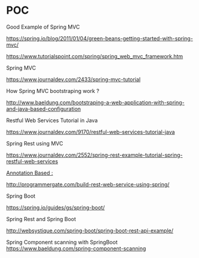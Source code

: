 # POC
Good Example of Spring MVC 

https://spring.io/blog/2011/01/04/green-beans-getting-started-with-spring-mvc/


https://www.tutorialspoint.com/spring/spring_web_mvc_framework.htm


Spring MVC

https://www.journaldev.com/2433/spring-mvc-tutorial

How Spring MVC bootstraping work ?

http://www.baeldung.com/bootstraping-a-web-application-with-spring-and-java-based-configuration


Restful Web Services Tutorial in Java 

https://www.journaldev.com/9170/restful-web-services-tutorial-java


Spring Rest using MVC 

https://www.journaldev.com/2552/spring-rest-example-tutorial-spring-restful-web-services

<U>Annotation Based :</U>

http://programmergate.com/build-rest-web-service-using-spring/


Spring Boot 

https://spring.io/guides/gs/spring-boot/

Spring Rest and Spring Boot 

http://websystique.com/spring-boot/spring-boot-rest-api-example/

Spring Component scanning with SpringBoot 
https://www.baeldung.com/spring-component-scanning

